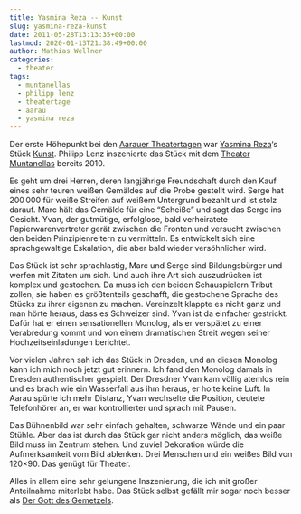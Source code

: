 ```yaml
---
title: Yasmina Reza -- Kunst
slug: yasmina-reza-kunst
date: 2011-05-28T13:13:35+00:00
lastmod: 2020-01-13T21:38:49+00:00
author: Mathias Wellner
categories:
  - theater
tags:
  - muntanellas
  - philipp lenz
  - theatertage
  - aarau
  - yasmina reza
---
```

Der erste Höhepunkt bei den [Aarauer Theatertagen](http://www.theatertage.ch) war [Yasmina Reza](https://de.wikipedia.org/wiki/Yasmina_Reza)&#8216;s Stück [Kunst](http://de.wikipedia.org/wiki/Kunst_%28Drama%29). Philipp Lenz inszenierte das Stück mit dem [Theater Muntanellas](http://www.muntanellas.ch/) bereits 2010. 

Es geht um drei Herren, deren langjährige Freundschaft durch den Kauf eines sehr teuren weißen Gemäldes auf die Probe gestellt wird. Serge hat 200&thinsp;000 für weiße Streifen auf weißem Untergrund bezahlt und ist stolz darauf. Marc hält das Gemälde für eine &#8220;Scheiße&#8221; und sagt das Serge ins Gesicht. Yvan, der gutmütige, erfolglose, bald verheiratete Papierwarenvertreter gerät zwischen die Fronten und versucht zwischen den beiden Prinzipienreitern zu vermitteln. Es entwickelt sich eine sprachgewaltige Eskalation, die aber bald wieder versöhnlicher wird. 

Das Stück ist sehr sprachlastig, Marc und Serge sind Bildungsbürger und werfen mit Zitaten um sich. Und auch ihre Art sich auszudrücken ist komplex und gestochen. Da muss ich den beiden Schauspielern Tribut zollen, sie haben es größtenteils geschafft, die gestochene Sprache des Stücks zu ihrer eigenen zu machen. Vereinzelt klappte es nicht ganz und man hörte heraus, dass es Schweizer sind. Yvan ist da einfacher gestrickt. Dafür hat er einen sensationellen Monolog, als er verspätet zu einer Verabredung kommt und von einem dramatischen Streit wegen seiner Hochzeitseinladungen berichtet. 

Vor vielen Jahren sah ich das Stück in Dresden, und an diesen Monolog kann ich mich noch jetzt gut erinnern. Ich fand den Monolog damals in Dresden authentischer gespielt. Der Dresdner Yvan kam völlig atemlos rein und es brach wie ein Wasserfall aus ihm heraus, er holte keine Luft. In Aarau spürte ich mehr Distanz, Yvan wechselte die Position, deutete Telefonhörer an, er war kontrollierter und sprach mit Pausen. 

Das Bühnenbild war sehr einfach gehalten, schwarze Wände und ein paar Stühle. Aber das ist durch das Stück gar nicht anders möglich, das weiße Bild muss im Zentrum stehen. Und zuviel Dekoration würde die Aufmerksamkeit vom Bild ablenken. Drei Menschen und ein weißes Bild von 120&#215;90. Das genügt für Theater. 

Alles in allem eine sehr gelungene Inszenierung, die ich mit großer Anteilnahme miterlebt habe. Das Stück selbst gefällt mir sogar noch besser als [Der Gott des Gemetzels](http://de.wikipedia.org/wiki/Der_Gott_des_Gemetzels). 
